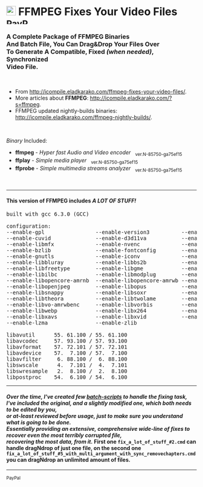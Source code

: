 <h1><img width="25" height="25" src="https://i.imgur.com/E85KYmJ.png"/> FFMPEG Fixes Your Video Files &nbsp; <sub><a target="_blank" href="https://paypal.me/e1adkarak0" rel="nofollow"><img src="https://www.paypalobjects.com/webstatic/mktg/Logo/pp-logo-100px.png" width="60" height="16" border="0" alt="PayPal Donation"></a></sub></h1>

<h3>A Complete Package of FFMPEG Binaries<br/>And Batch File, You Can Drag&Drop Your Files Over<br/>To Generate A <strong>Compatible</strong>, <strong>Fixed</strong> <em>(when needed)</em>, <strong>Synchronized</strong><br/>Video File.</h3>

<br/>

<ul>
<li>From <a title="http://icompile.eladkarako.com/ffmpeg-fixes-your-video-files/" href="http://icompile.eladkarako.com/ffmpeg-fixes-your-video-files/">http://icompile.eladkarako.com/ffmpeg-fixes-your-video-files/</a>.</li>
<li>More articles about <strong>FFMPEG</strong>: <a title="http://icompile.eladkarako.com/?s=ffmpeg" href="http://icompile.eladkarako.com/?s=ffmpeg">http://icompile.eladkarako.com/?s=ffmpeg</a>.</li>
<li>FFMPEG updated nightly-builds binaries: <a title="http://icompile.eladkarako.com/ffmpeg-nightly-builds/" href="http://icompile.eladkarako.com/ffmpeg-nightly-builds/">http://icompile.eladkarako.com/ffmpeg-nightly-builds/</a>.</li>
</ul>

<br/>

<em>Binary</em> Included:
<ul>
<li><strong>ffmpeg</strong> - <em>Hyper fast Audio and Video encoder</em> &nbsp; <sub>ver.N-85750-ga75ef15</sub></li>
<li><strong>ffplay</strong> - <em>Simple media player</em> &nbsp; <sub>ver.N-85750-ga75ef15</sub></li>
<li><strong>ffprobe</strong> - <em>Simple multimedia streams analyzer</em> &nbsp; <sub>ver.N-85750-ga75ef15</sub></li>
</ul>

<br/>
<hr/>

<h4>This version of FFMPEG includes <em>A LOT OF STUFF!</em></h4>

<pre>
built with gcc 6.3.0 (GCC)

configuration: 
--enable-gpl                --enable-version3          --enable-cuda 
--enable-cuvid              --enable-d3d11va           --enable-dxva2 
--enable-libmfx             --enable-nvenc             --enable-avisynth
--enable-bzlib              --enable-fontconfig        --enable-frei0r
--enable-gnutls             --enable-iconv             --enable-libass
--enable-libbluray          --enable-libbs2b           --enable-libcaca 
--enable-libfreetype        --enable-libgme            --enable-libgsm
--enable-libilbc            --enable-libmodplug        --enable-libmp3lame
--enable-libopencore-amrnb  --enable-libopencore-amrwb --enable-libopenh264
--enable-libopenjpeg        --enable-libopus           --enable-librtmp 
--enable-libsnappy          --enable-libsoxr           --enable-libspeex 
--enable-libtheora          --enable-libtwolame        --enable-libvidstab 
--enable-libvo-amrwbenc     --enable-libvorbis         --enable-libvpx--enable-libwavpack 
--enable-libwebp            --enable-libx264           --enable-libx265 
--enable-libxavs            --enable-libxvid           --enable-libzimg 
--enable-lzma               --enable-zlib

libavutil      55. 61.100 / 55. 61.100
libavcodec     57. 93.100 / 57. 93.100
libavformat    57. 72.101 / 57. 72.101
libavdevice    57.  7.100 / 57.  7.100
libavfilter     6. 88.100 /  6. 88.100
libswscale      4.  7.101 /  4.  7.101
libswresample   2.  8.100 /  2.  8.100
libpostproc    54.  6.100 / 54.  6.100
</pre>

<hr/>

<h4><em>Over the time, I've created few <a title="http://icompile.eladkarako.com/ffmpeg-fixes-your-video-files/" href="http://icompile.eladkarako.com/ffmpeg-fixes-your-video-files/"><strong>batch-scripts</strong></a> to handle the fixing task,<br/>
I've included the original, and a slightly modified one, which both needs to be edited by you,<br/>
or at-least reviewed before usage, just to make sure you understand what is going to be done.<br/>
Essentially providing an extensive, comprehensive wide-line of fixes to recover even the most terribly corrupted file,<br/>
recovering the most data, from it.</em> First one <code>fix_a_lot_of_stuff_#2.cmd</code> can handle dragNdrop of just one file, on the <strong>second one</strong> <code>fix_a_lot_of_stuff_#5_with_multi_argument_with_sync_removechapters.cmd</code> you can dragNdrop an <strong>unlimited</strong> amount of files.</h3>

<hr/>

<sub><a target="_blank" href="https://paypal.me/e1adkarak0" rel="nofollow"><img src="https://www.paypalobjects.com/webstatic/mktg/Logo/pp-logo-100px.png" width="60" height="16" border="0" alt="PayPal Donation"></a></sub>

